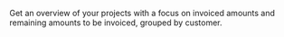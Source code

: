 Get an overview of your projects with a focus on invoiced amounts and remaining amounts to be invoiced, grouped by customer.